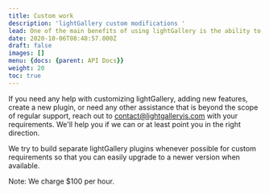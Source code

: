```yaml
---
title: Custom work
description: 'lightGallery custom modifications '
lead: One of the main benefits of using lightGallery is the ability to build galleries based on your unique requirements. It is easy to add new features or customize the existing functionalities.
date: 2020-10-06T08:48:57.000Z
draft: false
images: []
menu: {docs: {parent: API Docs}}
weight: 20
toc: true
---
```


If you need any help with customizing lightGallery, adding new features, create a new plugin, or need any other assistance that is beyond the scope of regular support, reach out to [contact@lightgalleryjs.com](mailto:contact@lightgalleryjs.com) with your requirements. We'll help you if we can or at least point you in the right direction.

We try to build separate lightGallery plugins whenever possible for custom requirements so that you can easily upgrade to a newer version when available.

Note: We charge $100 per hour.
